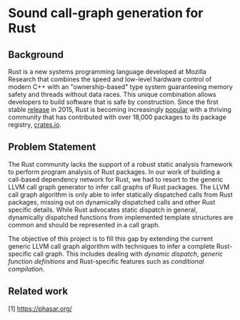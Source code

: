 # Sound call-graph generation for Rust

## Background
Rust is a new systems programming language developed at Mozilla Research that
combines the speed and low-level hardware control of modern C++ with an
"ownership-based" type system guaranteeing memory safety and threads without
data races. This unique combination allows developers to build software that is
safe by construction. Since the first stable
[release](https://blog.rust-lang.org/2015/05/15/Rust-1.0.html) in 2015, Rust is
becoming increasingly
[popular](https://insights.stackoverflow.com/survey/2018/#most-loved-dreaded-and-wanted)
with a thriving community that has contributed with over 18,000 packages to its
package registry, [crates.io](https://crates.io).

## Problem Statement

The Rust community lacks the support of a robust static analysis framework to
perform program analysis of Rust packages. In our work of building a call-based
dependency network for Rust, we had to resort to the generic LLVM call graph
generator to infer call graphs of Rust packages. The LLVM call graph algorithm
is only able to infer statically dispatched calls from Rust packages, missing
out on dynamically dispatched calls and other Rust specific details. While Rust
advocates static dispatch in general, dynamically dispatched functions from
implemented template structures are common and should be represented in a call
graph.

The objective of this project is to fill this gap by extending the current
generic LLVM call graph algorithm with techniques to infer a complete
Rust-specific call graph. This includes dealing with _dynamic dispatch_,
_generic function definitions_ and Rust-specific features such as _conditional
compilation_.

## Related work

[1] https://phasar.org/
